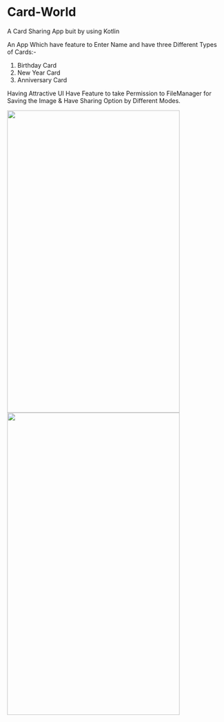 # Card-World
A Card Sharing App buit by using Kotlin

An App Which have feature to Enter Name and have three Different Types of Cards:-


1. Birthday Card
2. New Year Card
3. Anniversary Card

Having Attractive UI 
Have Feature to take Permission to FileManager for Saving the Image & Have Sharing Option by Different Modes.


<img src = "https://user-images.githubusercontent.com/55665927/127532699-9b5bbf1d-e672-46fd-aa95-e57766d724e7.jpeg" width="400" height="700">
<img src = "https://user-images.githubusercontent.com/55665927/127532691-d1df7375-b256-4d2e-914b-2fcaa4b6d970.jpeg" width="400" height="700">
